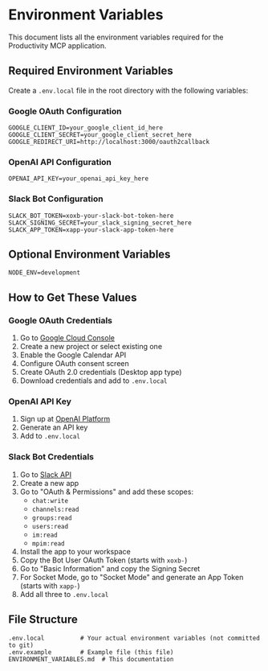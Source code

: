# Environment Variables

This document lists all the environment variables required for the Productivity MCP application.

## Required Environment Variables

Create a `.env.local` file in the root directory with the following variables:

### Google OAuth Configuration
```env
GOOGLE_CLIENT_ID=your_google_client_id_here
GOOGLE_CLIENT_SECRET=your_google_client_secret_here
GOOGLE_REDIRECT_URI=http://localhost:3000/oauth2callback
```

### OpenAI API Configuration
```env
OPENAI_API_KEY=your_openai_api_key_here
```

### Slack Bot Configuration
```env
SLACK_BOT_TOKEN=xoxb-your-slack-bot-token-here
SLACK_SIGNING_SECRET=your_slack_signing_secret_here
SLACK_APP_TOKEN=xapp-your-slack-app-token-here
```

## Optional Environment Variables
```env
NODE_ENV=development
```

## How to Get These Values

### Google OAuth Credentials
1. Go to [Google Cloud Console](https://console.cloud.google.com)
2. Create a new project or select existing one
3. Enable the Google Calendar API
4. Configure OAuth consent screen
5. Create OAuth 2.0 credentials (Desktop app type)
6. Download credentials and add to `.env.local`

### OpenAI API Key
1. Sign up at [OpenAI Platform](https://platform.openai.com)
2. Generate an API key
3. Add to `.env.local`

### Slack Bot Credentials
1. Go to [Slack API](https://api.slack.com/apps)
2. Create a new app
3. Go to "OAuth & Permissions" and add these scopes:
   - `chat:write`
   - `channels:read`
   - `groups:read`
   - `users:read`
   - `im:read`
   - `mpim:read`
4. Install the app to your workspace
5. Copy the Bot User OAuth Token (starts with `xoxb-`)
6. Go to "Basic Information" and copy the Signing Secret
7. For Socket Mode, go to "Socket Mode" and generate an App Token (starts with `xapp-`)
8. Add all three to `.env.local`

## File Structure
```
.env.local          # Your actual environment variables (not committed to git)
.env.example        # Example file (this file)
ENVIRONMENT_VARIABLES.md  # This documentation
```
